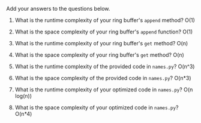 Add your answers to the questions below.

1. What is the runtime complexity of your ring buffer's `append` method?
   O(1)

2. What is the space complexity of your ring buffer's `append` function?
   O(1)
3. What is the runtime complexity of your ring buffer's `get` method?
   O(n)

4. What is the space complexity of your ring buffer's `get` method?
   O(n)

5. What is the runtime complexity of the provided code in `names.py`?
   O(n^3)
6. What is the space complexity of the provided code in `names.py`?
   O(n\*3)
7. What is the runtime complexity of your optimized code in `names.py`?
   O(n log(n))
8. What is the space complexity of your optimized code in `names.py`?
   O(n\*4)
